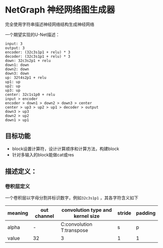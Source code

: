 # NetGraph 神经网络图生成器

完全使用字符串描述神经网络结构生成神经网络

一个期望实现的U-Net描述：
```
input: 3
output: 3
encoder: (32c3s1p1 + relu) * 3
decoder: (32c3s1p1 + relu) * 3
down: 32c3s2p1 + relu
down1: down
down2: down
down3: down
up: 32t4s2p1 + relu
up1: up
up2: up
up3: up
center: 32c1s1p0 + relu
input > encoder
encoder > down1 > down2 > down3 > center
center > up3 > up2 > up1 > decoder > output
down3 > up3
down2 > up2
down1 > up1
```

## 目标功能
+ block设置计算符，设计计算顺序和计算方法，构建block 
+ 针对多输入的block能做cat或res

## 描述定义：
### 卷积层定义
一个卷积层以字母分割并标识数字，例如`32c3s1p1` ，其各字符含义如下

meaning|out channel|convolution type and kernel size|stride|padding 
---|---|---|---|---
alpha|-|C:convolution T:transpose|s|p|
value|32|3|1|1|
